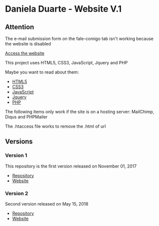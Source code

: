 # Daniela Duarte - Website V.1

## Attention

The e-mail submission form on the fale-comigo tab isn't working because the website is disabled

[Access the website](https://danieladuarteng.github.io/daniela-duarte-version-1/)

This project uses HTML5, CSS3, JavaScript, Jquery and PHP

Maybe you want to read about them:
- [HTML5](https://www.w3.org/html/)
- [CSS3](https://www.w3.org/Style/CSS/Overview.en.html)
- [JavaScript](https://developer.mozilla.org/pt-BR/docs/Web/JavaScript)
- [Jquery](https://jquery.com/)
- [PHP](http://php.net/manual/pt_BR/intro-whatis.php)

The following items only work if the site is on a hosting server: MailChimp, Diqus and PHPMailer

The .htaccess file works to remove the .html of url 


## Versions

### Version 1

This repository is the first version released on November 01, 2017
- [Repository](https://github.com/danieladuarteng/daniela-duarte-version-1)
- [Website](https://danieladuarteng.github.io/daniela-duarte-version-1/)

### Version 2

Second version released on May 15, 2018
- [Repository](https://github.com/danieladuarteng/danieladuarte.github.io)
- [Website](http://www.danieladuarte.com.br/)
